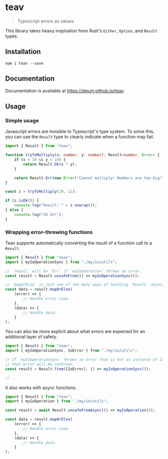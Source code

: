 # teav

> Typescript errors as values

This library takes heavy inspiration from Rust's `Either`, `Option`, and `Result` types.

## Installation

```
npm i teav --save
```

## Documentation

Documentation is available at https://jdeurt.github.io/teav.

## Usage

### Simple usage

Javascript errors are invisible to Typescript's type system. To solve this, you
can use the `Result` type to clearly indicate when a function may fail.

```ts
import { Result } from "teav";

function tryToMultiply(x: number, y: number): Result<number, Error> {
    if (x < 10 && y < 10) {
        return Result.Ok(x * y);
    }

    return Result.Err(new Error("Cannot multiply! Numbers are too big!"));
}

const z = tryToMultiply(10, 11);

if (z.isOk()) {
    console.log("Result: " + z.unwrap());
} else {
    console.log("Uh oh!");
}
```

### Wrapping error-throwing functions

Teav supports automatically converting the result of a function call to a `Result`.

```ts
import { Result } from "teav";
import { myIoOperationSync } from "./my/io/utils";

// `result` will be `Err` if `myIoOperation` throws an error.
const result = Result.unsafeFrom(() => myIoOperationSync());

// `mapOrElse` is just one of the many ways of handling `Result` objects.
const data = result.mapOrElse(
    (error) => {
        // Handle error case.
    },
    (data) => {
        // Handle data.
    }
);
```

You can also be more explicit about what errors are expected for an additional layer of safety.

```ts
import { Result } from "teav";
import { myIoOperationSync, IoError } from "./my/io/utils";

// If `myIoOperationSync` throws an error that is not an instance of IoError,
// that error will be rethrown.
const result = Result.from([IoError], () => myIoOperationSync());

// ...
```

It also works with async functions.

```ts
import { Result } from "teav";
import { myIoOperation } from "./my/io/utils";

const result = await Result.unsafeFromAsync(() => myIoOperation());

const data = result.mapOrElse(
    (error) => {
        // Handle error case.
    },
    (data) => {
        // Handle data.
    }
);
```
